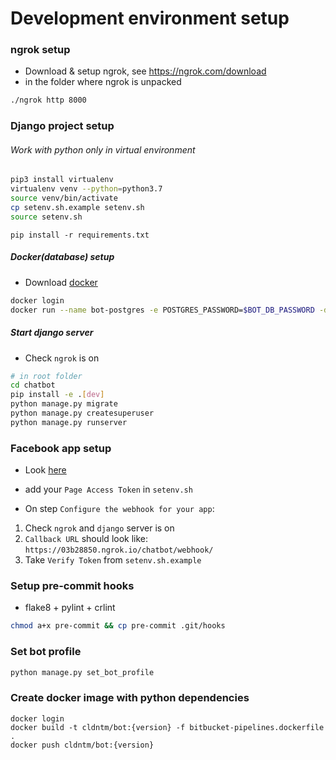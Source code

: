 # Development environment setup

### ngrok setup

- Download & setup ngrok,  see https://ngrok.com/download
- in the folder where ngrok is unpacked

```sh
./ngrok http 8000
```

### Django project setup

###### Work with python only in virtual environment
```sh
pip3 install virtualenv 
virtualenv venv --python=python3.7
source venv/bin/activate
cp setenv.sh.example setenv.sh
source setenv.sh
```
```
pip install -r requirements.txt
```
##### Docker(database) setup
- Download [docker](https://hub.docker.com/editions/community/docker-ce-desktop-mac)
```sh
docker login
docker run --name bot-postgres -e POSTGRES_PASSWORD=$BOT_DB_PASSWORD -d -p 5432:5432 postgres:11
```

##### Start django server
-  Сheck `ngrok` is on
```sh
# in root folder
cd chatbot
pip install -e .[dev]
python manage.py migrate
python manage.py createsuperuser
python manage.py runserver 
```

### Facebook app setup
- Look [here](https://developers.facebook.com/docs/messenger-platform/getting-started/app-setup)
- add your `Page Access Token` in `setenv.sh`

- On step `Configure the webhook for your app`:

1. Check `ngrok` and `django` server is on
2. `Callback URL` should look like: `https://03b28850.ngrok.io/chatbot/webhook/`
3. Take `Verify Token` from `setenv.sh.example`


### Setup pre-commit hooks

- flake8 + pylint + crlint

```sh
chmod a+x pre-commit && cp pre-commit .git/hooks
```

### Set bot profile

```sh
python manage.py set_bot_profile
```


### Create docker image with python dependencies

```.env
docker login
docker build -t cldntm/bot:{version} -f bitbucket-pipelines.dockerfile .
docker push cldntm/bot:{version}
```